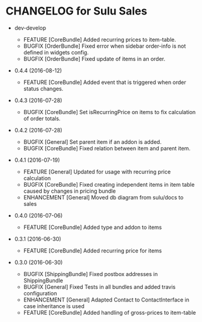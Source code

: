 CHANGELOG for Sulu Sales
========================
* dev-develop

    * FEATURE     [CoreBundle]    Added recurring prices to item-table.
    * BUGFIX      [OrderBundle]   Fixed error when sidebar order-info is not defined in widgets config.
    * BUGFIX      [OrderBundle]   Fixed update of items in an order.

* 0.4.4 (2016-08-12)

    * FEATURE     [CoreBundle]    Added event that is triggered when order status changes.

* 0.4.3 (2016-07-28)

    * BUGFIX      [CoreBundle]    Set isRecurringPrice on items to fix calculation of order totals.

* 0.4.2 (2016-07-28)

    * BUGFIX      [General]       Set parent item if an addon is added.
    * BUGFIX      [CoreBundle]    Fixed relation between item and parent item.

* 0.4.1 (2016-07-19)

    * FEATURE     [General]       Updated for usage with recurring price calculation
    * BUGFIX      [CoreBundle]    Fixed creating independent items in item table caused by 
                                  changes in pricing bundle 
    * ENHANCEMENT [General]       Moved db diagram from sulu/docs to sales

* 0.4.0 (2016-07-06)

    * FEATURE     [CoreBundle]    Added type and addon to items

* 0.3.1 (2016-06-30)

    * FEATURE     [CoreBundle]    Added recurring price for items

* 0.3.0 (2016-06-30)

    * BUGFIX      [ShippingBundle] Fixed postbox addresses in ShippingBundle
    * BUGFIX      [General]        Fixed Tests in all bundles and added travis configuration
    * ENHANCEMENT [General]        Adapted Contact to ContactInterface in case inheritance
                                   is used
    * FEATURE     [CoreBundle]     Added handling of gross-prices to item-table
